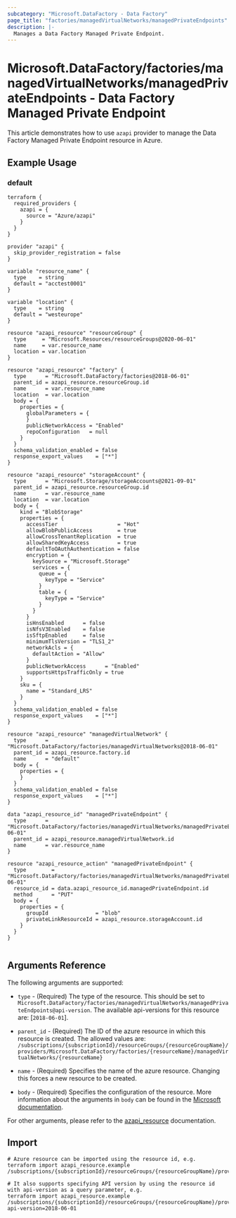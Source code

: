 ```yaml
---
subcategory: "Microsoft.DataFactory - Data Factory"
page_title: "factories/managedVirtualNetworks/managedPrivateEndpoints"
description: |-
  Manages a Data Factory Managed Private Endpoint.
---
```


# Microsoft.DataFactory/factories/managedVirtualNetworks/managedPrivateEndpoints - Data Factory Managed Private Endpoint

This article demonstrates how to use `azapi` provider to manage the Data Factory Managed Private Endpoint resource in Azure.



## Example Usage

### default

```hcl
terraform {
  required_providers {
    azapi = {
      source = "Azure/azapi"
    }
  }
}

provider "azapi" {
  skip_provider_registration = false
}

variable "resource_name" {
  type    = string
  default = "acctest0001"
}

variable "location" {
  type    = string
  default = "westeurope"
}

resource "azapi_resource" "resourceGroup" {
  type     = "Microsoft.Resources/resourceGroups@2020-06-01"
  name     = var.resource_name
  location = var.location
}

resource "azapi_resource" "factory" {
  type      = "Microsoft.DataFactory/factories@2018-06-01"
  parent_id = azapi_resource.resourceGroup.id
  name      = var.resource_name
  location  = var.location
  body = {
    properties = {
      globalParameters = {
      }
      publicNetworkAccess = "Enabled"
      repoConfiguration   = null
    }
  }
  schema_validation_enabled = false
  response_export_values    = ["*"]
}

resource "azapi_resource" "storageAccount" {
  type      = "Microsoft.Storage/storageAccounts@2021-09-01"
  parent_id = azapi_resource.resourceGroup.id
  name      = var.resource_name
  location  = var.location
  body = {
    kind = "BlobStorage"
    properties = {
      accessTier                   = "Hot"
      allowBlobPublicAccess        = true
      allowCrossTenantReplication  = true
      allowSharedKeyAccess         = true
      defaultToOAuthAuthentication = false
      encryption = {
        keySource = "Microsoft.Storage"
        services = {
          queue = {
            keyType = "Service"
          }
          table = {
            keyType = "Service"
          }
        }
      }
      isHnsEnabled      = false
      isNfsV3Enabled    = false
      isSftpEnabled     = false
      minimumTlsVersion = "TLS1_2"
      networkAcls = {
        defaultAction = "Allow"
      }
      publicNetworkAccess      = "Enabled"
      supportsHttpsTrafficOnly = true
    }
    sku = {
      name = "Standard_LRS"
    }
  }
  schema_validation_enabled = false
  response_export_values    = ["*"]
}

resource "azapi_resource" "managedVirtualNetwork" {
  type      = "Microsoft.DataFactory/factories/managedVirtualNetworks@2018-06-01"
  parent_id = azapi_resource.factory.id
  name      = "default"
  body = {
    properties = {
    }
  }
  schema_validation_enabled = false
  response_export_values    = ["*"]
}

data "azapi_resource_id" "managedPrivateEndpoint" {
  type      = "Microsoft.DataFactory/factories/managedVirtualNetworks/managedPrivateEndpoints@2018-06-01"
  parent_id = azapi_resource.managedVirtualNetwork.id
  name      = var.resource_name
}

resource "azapi_resource_action" "managedPrivateEndpoint" {
  type        = "Microsoft.DataFactory/factories/managedVirtualNetworks/managedPrivateEndpoints@2018-06-01"
  resource_id = data.azapi_resource_id.managedPrivateEndpoint.id
  method      = "PUT"
  body = {
    properties = {
      groupId               = "blob"
      privateLinkResourceId = azapi_resource.storageAccount.id
    }
  }
}


```



## Arguments Reference

The following arguments are supported:

* `type` - (Required) The type of the resource. This should be set to `Microsoft.DataFactory/factories/managedVirtualNetworks/managedPrivateEndpoints@api-version`. The available api-versions for this resource are: [`2018-06-01`].

* `parent_id` - (Required) The ID of the azure resource in which this resource is created. The allowed values are:  
  `/subscriptions/{subscriptionId}/resourceGroups/{resourceGroupName}/providers/Microsoft.DataFactory/factories/{resourceName}/managedVirtualNetworks/{resourceName}`

* `name` - (Required) Specifies the name of the azure resource. Changing this forces a new resource to be created.

* `body` - (Required) Specifies the configuration of the resource. More information about the arguments in `body` can be found in the [Microsoft documentation](https://learn.microsoft.com/en-us/azure/templates/Microsoft.DataFactory/factories/managedVirtualNetworks/managedPrivateEndpoints?pivots=deployment-language-terraform).

For other arguments, please refer to the [azapi_resource](https://registry.terraform.io/providers/Azure/azapi/latest/docs/resources/resource) documentation.

## Import

 ```shell
 # Azure resource can be imported using the resource id, e.g.
 terraform import azapi_resource.example /subscriptions/{subscriptionId}/resourceGroups/{resourceGroupName}/providers/Microsoft.DataFactory/factories/{resourceName}/managedVirtualNetworks/{resourceName}/managedPrivateEndpoints/{resourceName}
 
 # It also supports specifying API version by using the resource id with api-version as a query parameter, e.g.
 terraform import azapi_resource.example /subscriptions/{subscriptionId}/resourceGroups/{resourceGroupName}/providers/Microsoft.DataFactory/factories/{resourceName}/managedVirtualNetworks/{resourceName}/managedPrivateEndpoints/{resourceName}?api-version=2018-06-01
 ```

